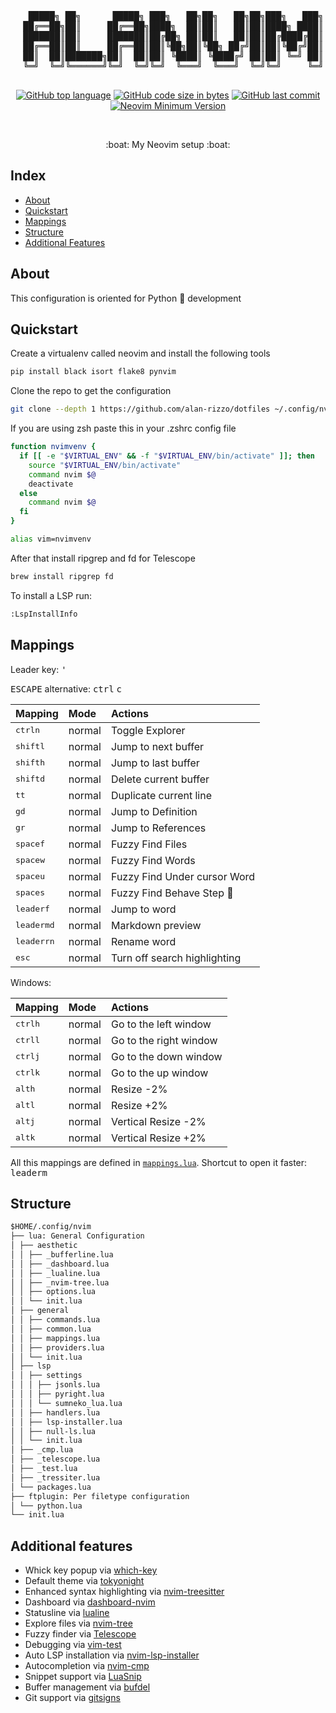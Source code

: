 <div align="center">
  <pre>
   █████╗ ██╗      █████╗ ███╗   ██╗██╗   ██╗██╗███╗   ███╗
  ██╔══██╗██║     ██╔══██╗████╗  ██║██║   ██║██║████╗ ████║
  ███████║██║     ███████║██╔██╗ ██║██║   ██║██║██╔████╔██║
  ██╔══██║██║     ██╔══██║██║╚██╗██║╚██╗ ██╔╝██║██║╚██╔╝██║
  ██║  ██║███████╗██║  ██║██║ ╚████║ ╚████╔╝ ██║██║ ╚═╝ ██║
  ╚═╝  ╚═╝╚══════╝╚═╝  ╚═╝╚═╝  ╚═══╝  ╚═══╝  ╚═╝╚═╝     ╚═╝
  </pre>

  <a href="">![GitHub top language](https://img.shields.io:/github/languages/top/alan-rizzo/dotfiles?style=flat-square)</a>
  <a href="">![GitHub code size in bytes](https://img.shields.io:/github/languages/code-size/alan-rizzo/dotfiles?style=flat-square)</a>
  <a href="">![GitHub last commit](https://img.shields.io:/github/last-commit/alan-rizzo/dotfiles?style=flat-square)</a>
  <a href="">![Neovim Minimum Version](https://img.shields.io/badge/Neovim-0.6.0+-blueviolet.svg?style=flat-square&logo=Neovim)</a>

  <br>
  <p>:boat: My Neovim setup :boat:</p>
</div>

## Index

- [About](#about)
- [Quickstart](#quickstart)
- [Mappings](#mappings)
- [Structure](#structure)
- [Additional Features](#additional-features)

## About

This configuration is oriented for Python :snake: development

## Quickstart

Create a virtualenv called neovim and install the following tools

```bash
pip install black isort flake8 pynvim
```

Clone the repo to get the configuration

```bash
git clone --depth 1 https://github.com/alan-rizzo/dotfiles ~/.config/nvim
```

If you are using zsh paste this in your .zshrc config file


```zsh
function nvimvenv {
  if [[ -e "$VIRTUAL_ENV" && -f "$VIRTUAL_ENV/bin/activate" ]]; then
    source "$VIRTUAL_ENV/bin/activate"
    command nvim $@
    deactivate
  else
    command nvim $@
  fi
}

alias vim=nvimvenv
```

After that install ripgrep and fd for Telescope

```zsh
brew install ripgrep fd
```

To install a LSP run:

```bash
:LspInstallInfo
```

## Mappings

Leader key: <kbd>'</kbd>

<kbd>ESCAPE</kbd> alternative: <kbd>ctrl</kbd> <kbd>c</kbd>

| Mapping                        | Mode   | Actions                               |
| :----------------------------  | :----- | :------------------------------------ |
| <kbd>ctrl</kbd><kbd>n</kbd>    | normal | Toggle Explorer                       |
| <kbd>shift</kbd><kbd>l</kbd>   | normal | Jump to next buffer                   |
| <kbd>shift</kbd><kbd>h</kbd>   | normal | Jump to last buffer                   |
| <kbd>shift</kbd><kbd>d</kbd>   | normal | Delete current buffer                 |
| <kbd>tt</kbd>                  | normal | Duplicate current line                |
| <kbd>gd</kbd>                  | normal | Jump to Definition                    |
| <kbd>gr</kbd>                  | normal | Jump to References                    |
| <kbd>space</kbd><kbd>f</kbd>   | normal | Fuzzy Find Files                      |
| <kbd>space</kbd><kbd>w</kbd>   | normal | Fuzzy Find Words                      |
| <kbd>space</kbd><kbd>u</kbd>   | normal | Fuzzy Find Under cursor Word          |
| <kbd>space</kbd><kbd>s</kbd>   | normal | Fuzzy Find Behave Step :construction: | 
| <kbd>leader</kbd><kbd>f</kbd>  | normal | Jump to word                          |
| <kbd>leader</kbd><kbd>md</kbd> | normal | Markdown preview                      |
| <kbd>leader</kbd><kbd>rn</kbd> | normal | Rename word                           |
| <kbd>esc</kbd>                 | normal | Turn off search highlighting          |

Windows:

| Mapping                         | Mode   | Actions                |
| :------------------------------ | :----- | :--------------------- |
| <kbd>ctrl</kbd><kbd>h</kbd>     | normal | Go to the left window  |
| <kbd>ctrl</kbd><kbd>l</kbd>     | normal | Go to the right window |
| <kbd>ctrl</kbd><kbd>j</kbd>     | normal | Go to the down window  |
| <kbd>ctrl</kbd><kbd>k</kbd>     | normal | Go to the up window    |
| <kbd>alt</kbd><kbd>h</kbd>      | normal | Resize -2%             |
| <kbd>alt</kbd><kbd>l</kbd>      | normal | Resize +2%             |
| <kbd>alt</kbd><kbd>j</kbd>      | normal | Vertical Resize -2%    |
| <kbd>alt</kbd><kbd>k</kbd>      | normal | Vertical Resize +2%    |

All this mappings are defined in [`mappings.lua`](./general/mappings.lua).
Shortcut to open it faster: <kbd>leader</kbd><kbd>m</kbd>

## Structure

```markdown
$HOME/.config/nvim
├── lua: General Configuration
│ ├── aesthetic 
│ │ ├── _bufferline.lua
│ │ ├── _dashboard.lua
│ │ ├── _lualine.lua
│ │ ├── _nvim-tree.lua
│ │ ├── options.lua
│ │ └── init.lua
│ ├── general
│ │ ├── commands.lua
│ │ ├── common.lua
│ │ ├── mappings.lua
│ │ ├── providers.lua
│ │ └── init.lua
│ ├── lsp
│ │ ├── settings
│ │ │ ├── jsonls.lua
│ │ │ ├── pyright.lua
│ │ │ └── sumneko_lua.lua
│ │ ├── handlers.lua
│ │ ├── lsp-installer.lua
│ │ ├── null-ls.lua
│ │ └── init.lua
│ ├── _cmp.lua
│ ├── _telescope.lua
│ ├── _test.lua
│ ├── _tressiter.lua
│ └── packages.lua
├── ftplugin: Per filetype configuration
│ └── python.lua
└── init.lua
```

## Additional features

- Whick key popup via [which-key](https://github.com/folke/which-key.nvim)
- Default theme via [tokyonight](https://github.com/marko-cerovac/material.nvim)
- Enhanced syntax highlighting via [nvim-treesitter](https://github.com/nvim-treesitter/nvim-treesitter)
- Dashboard via [dashboard-nvim](https://github.com/glepnir/dashboard-nvim)
- Statusline via [lualine](https://github.com/nvim-lualine/lualine.nvim)
- Explore files via [nvim-tree](https://github.com/kyazdani42/nvim-tree.lua)
- Fuzzy finder via [Telescope](https://github.com/nvim-telescope/telescope.nvim)
- Debugging via [vim-test](https://github.com/vim-test/vim-test)
- Auto LSP installation via [nvim-lsp-installer](https://github.comwilliamboman/nvim-lsp-installer)
- Autocompletion via [nvim-cmp](https://github.com/hrsh7th/nvim-cmp)
- Snippet support via [LuaSnip](https://github.com/L3MON4D3/LuaSnip)
- Buffer management via [bufdel](https://github.com/rmagatti/ojroques/nvim-bufdel)
- Git support via [gitsigns](https://github.com/lewis6991/gitsigns.nvim)

